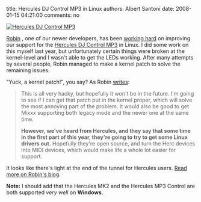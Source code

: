 title: Hercules DJ Control MP3 in Linux
authors: Albert Santoni
date: 2008-01-15 04:21:00
comments: no

[![Hercules DJ Control MP3]({static}/images/news/hercules-dj-control-mp3.jpg)]({static}/images/news/hercules-dj-control-mp3.jpg)

[Robin](http://www.kallisti.net.nz/) , one of our newer developers, has been [working hard](http://www.kallisti.net.nz/blog/2008/01/making-the-hercules-dj-control-mp3-work-with-mixxx/) on improving our support for the [Hercules DJ Control MP3](http://www.amazon.com/Hercules-4780288-DJ-Control-MP3/dp/B000BK2EOY) in Linux.
I did some work on this myself last year, but unfortunately certain things were broken at the kernel-level and I wasn't able to get the LEDs working.
After many attempts by several people, Robin managed to make a kernel patch to solve the remaining issues.

"Yuck, a kernel patch!", you say?
As Robin [writes](http://www.kallisti.net.nz/blog/2008/01/making-the-hercules-dj-control-mp3-work-with-mixxx/):

> This is all very hacky, but hopefully it won't be in the future.
> I'm going to see if I can get that patch put in the kernel proper, which will solve the most annoying part of the problem.
> It would also be good to get Mixxx supporting both legacy mode and the newer one at the same time.
>
> **However, we've heard from Hercules, and they say that some time in the first part of this year, they're going to try to get some Linux drivers out.**
> Hopefully they're open source, and turn the Herc devices into MIDI devices, which would make life a whole lot easier for support.

It looks like there's light at the end of the tunnel for Hercules users.
[Read more on Robin's blog](http://www.kallisti.net.nz/blog/2008/01/making-the-hercules-dj-control-mp3-work-with-mixxx/).

**Note:** I should add that the Hercules MK2 and the Hercules MP3 Control are both supported *very well* on **Windows**.
